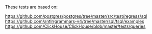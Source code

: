 These tests are based on:

https://github.com/postgres/postgres/tree/master/src/test/regress/sql
https://github.com/antlr/grammars-v4/tree/master/sql/tsql/examples
https://github.com/ClickHouse/ClickHouse/blob/master/tests/queries
